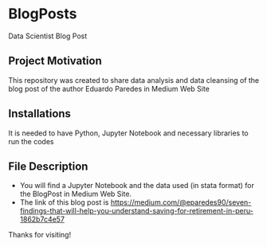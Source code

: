 # BlogPosts
Data Scientist Blog Post

## Project Motivation

This repository was created to share data analysis and data cleansing of the blog post of the author Eduardo Paredes in Medium Web Site 

## Installations

It is needed to have Python, Jupyter Notebook and necessary libraries to run the codes

## File Description

* You will find a Jupyter Notebook and the data used (in stata format) for the BlogPost in Medium Web Site. 
* The link of this blog post is https://medium.com/@eparedes90/seven-findings-that-will-help-you-understand-saving-for-retirement-in-peru-1862b7c4e57

Thanks for visiting!
